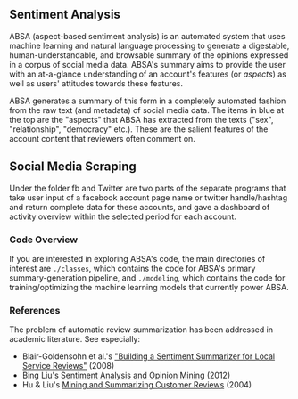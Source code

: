 ## Sentiment Analysis

ABSA (aspect-based sentiment analysis) is an automated system that uses machine learning and natural language processing to generate a digestable, human-understandable, and browsable summary of the opinions expressed in a corpus of social media data. ABSA's summary aims to provide the user with an at-a-glance understanding of an account's features (or *aspects*) as well as users' attitudes towards these features. 

ABSA generates a summary of this form in a completely automated fashion from the raw text (and metadata) of social media data. The items in blue at the top are the "aspects" that ABSA has extracted from the texts ("sex", "relationship", "democracy" etc.). These are the salient features of the account content that reviewers often comment on. 

## Social Media Scraping

Under the folder fb and Twitter are two parts of the separate programs that take user input of a facebook account page name or twitter handle/hashtag and return complete data for these accounts, and gave a dashboard of activity overview within the selected period for each account.

### Code Overview

If you are interested in exploring ABSA's code, the main directories of interest are `./classes`, which contains the code for ABSA's primary summary-generation pipeline, and `./modeling`, which contains the code for training/optimizing the machine learning models that currently power ABSA.  

### References

The problem of automatic review summarization has been addressed in academic literature. See especially: 

* Blair-Goldensohn et al.'s ["Building a Sentiment Summarizer for Local Service Reviews"](http://www.ryanmcd.com/papers/local_service_summ.pdf) (2008)
* Bing Liu's [Sentiment Analysis and Opinion Mining](http://www.cs.uic.edu/~liub/FBS/SentimentAnalysis-and-OpinionMining.pdf) (2012)
* Hu & Liu's [Mining and Summarizing Customer Reviews](http://users.cis.fiu.edu/~lli003/Sum/KDD/2004/p168-hu.pdf) (2004)

